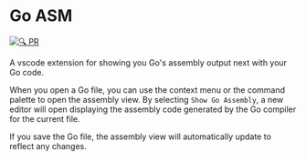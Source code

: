 # Go ASM

[![🔍 PR](https://github.com/DaanV2/vscode-go-asm/actions/workflows/pull-request.yml/badge.svg)](https://github.com/DaanV2/vscode-go-asm/actions/workflows/pull-request.yml)

A vscode extension for showing you Go's assembly output next with your Go code.

When you open a Go file, you can use the context menu or the command palette to open the assembly view. By selecting `Show Go Assembly`, a new editor will open displaying the assembly code generated by the Go compiler for the current file.

If you save the Go file, the assembly view will automatically update to reflect any changes.